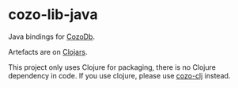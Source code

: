 # cozo-lib-java

Java bindings for [CozoDb](https://github.com/cozodb/cozo).

Artefacts are on [Clojars](https://clojars.org/com.github.zh217/cozo-lib-java). 

This project only uses Clojure for packaging, there is no Clojure dependency in code.
If you use clojure, please use [cozo-clj](https://github.com/cozodb/cozo-clj) instead.